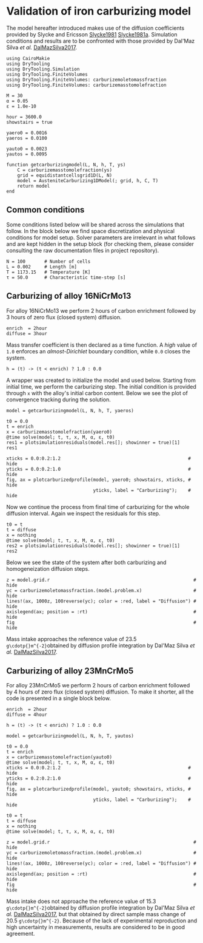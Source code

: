 # Validation of iron carburizing model

The model hereafter introduced makes use of the diffusion coefficients provided by Slycke and Ericsson [Slycke1981](@cite) [Slycke1981a](@cite). Simulation conditions and results are to be confronted with those provided by Dal'Maz Silva *et al.* [DalMazSilva2017](@cite).

```@setup carburizing
using CairoMakie
using DryTooling
using DryTooling.Simulation
using DryTooling.FiniteVolumes
using DryTooling.FiniteVolumes: carburizemoletomassfraction
using DryTooling.FiniteVolumes: carburizemasstomolefraction

M = 30
α = 0.05
ε = 1.0e-10

hour = 3600.0
showstairs = true

yaero0 = 0.0016
yaeros = 0.0100

yauto0 = 0.0023
yautos = 0.0095

function getcarburizingmodel(L, N, h, T, ys)
    C = carburizemasstomolefraction(ys)
    grid = equidistantcellsgrid1D(L, N)
    model = AusteniteCarburizing1DModel(; grid, h, C, T)
    return model
end
```

## Common conditions

Some conditions listed below will be shared across the simulations that follow. In the block below we find space discretization and physical conditions for model setup. Solver parameters are irrelevant in what follows and are kept hidden in the setup block (for checking them, please consider consulting the raw documentation files in project repository).

```@example carburizing
N = 100       # Number of cells
L = 0.002     # Length [m]
T = 1173.15   # Temperature [K]
τ = 50.0      # Characteristic time-step [s]
```

## Carburizing of alloy 16NiCrMo13

For alloy 16NiCrMo13 we perform 2 hours of carbon enrichment followed by 3 hours of zero flux (closed system) diffusion.

```@example carburizing
enrich  = 2hour
diffuse = 3hour
```

Mass transfer coefficient is then declared as a time function. A *high* value of `1.0` enforces an *almost-Dirichlet* boundary condition, while `0.0` closes the system.

```@example carburizing
h = (t) -> (t < enrich) ? 1.0 : 0.0
```

A wrapper was created to initialize the model and used below. Starting from initial time, we perform the carburizing step. The initial condition is provided through `x` with the alloy's initial carbon content. Below we see the plot of convergence tracking during the solution.

```@example carburizing
model = getcarburizingmodel(L, N, h, T, yaeros)

t0 = 0.0
t = enrich
x = carburizemasstomolefraction(yaero0)
@time solve(model; t, τ, x, M, α, ε, t0)
res1 = plotsimulationresiduals(model.res[]; showinner = true)[1]
res1
```

```@example carburizing
xticks = 0.0:0.2:1.2                                               # hide
yticks = 0.0:0.2:1.0                                               # hide
fig, ax = plotcarburizedprofile(model, yaero0; showstairs, xticks, # hide
                                yticks, label = "Carburizing");    # hide
```

Now we continue the process from final time of carburizing for the whole diffusion interval. Again we inspect the residuals for this step.

```@example carburizing
t0 = t
t = diffuse
x = nothing
@time solve(model; t, τ, x, M, α, ε, t0)
res2 = plotsimulationresiduals(model.res[]; showinner = true)[1]
res2
```

Below we see the state of the system after both carburizing and homogeneization diffusion steps.

```@example carburizing
z = model.grid.r                                                     # hide
yc = carburizemoletomassfraction.(model.problem.x)                   # hide
lines!(ax, 1000z, 100reverse(yc); color = :red, label = "Diffusion") # hide
axislegend(ax; position = :rt)                                       # hide
fig                                                                  # hide
```

Mass intake approaches the reference value of 23.5 ``g\cdotp{}m^{-2}``obtained by diffusion profile integration by Dal'Maz Silva *et al.* [DalMazSilva2017](@cite).

## Carburizing of alloy 23MnCrMo5

For alloy 23MnCrMo5 we perform 2 hours of carbon enrichment followed by 4 hours of zero flux (closed system) diffusion. To make it shorter, all the code is presented in a single block below.

```@example carburizing
enrich  = 2hour
diffuse = 4hour

h = (t) -> (t < enrich) ? 1.0 : 0.0

model = getcarburizingmodel(L, N, h, T, yautos) 

t0 = 0.0
t = enrich
x = carburizemasstomolefraction(yauto0)
@time solve(model; t, τ, x, M, α, ε, t0)
xticks = 0.0:0.2:1.2                                               # hide
yticks = 0.2:0.2:1.0                                               # hide
fig, ax = plotcarburizedprofile(model, yauto0; showstairs, xticks, # hide
                                yticks, label = "Carburizing");    # hide

t0 = t
t = diffuse
x = nothing
@time solve(model; t, τ, x, M, α, ε, t0)

z = model.grid.r                                                     # hide
yc = carburizemoletomassfraction.(model.problem.x)                   # hide
lines!(ax, 1000z, 100reverse(yc); color = :red, label = "Diffusion") # hide
axislegend(ax; position = :rt)                                       # hide
fig                                                                  # hide
```

Mass intake does not approache the reference value of 15.3 ``g\cdotp{}m^{-2}``obtained by diffusion profile integration by Dal'Maz Silva *et al.* [DalMazSilva2017](@cite), but that obtained by direct sample mass change of 20.5 ``g\cdotp{}m^{-2}``. Because of the lack of experimental reproduction and high uncertainty in measurements, results are considered to be in good agreement.
